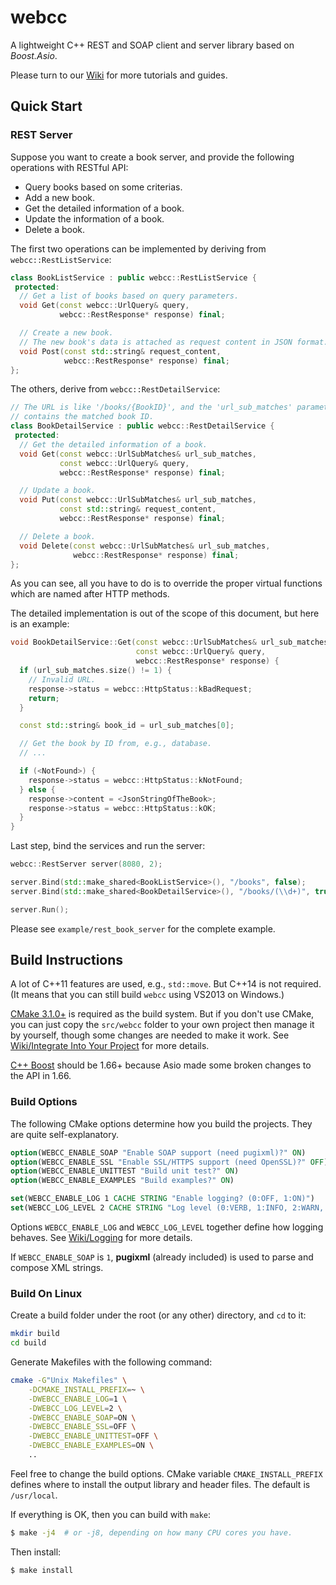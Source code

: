 # webcc

A lightweight C++ REST and SOAP client and server library based on *Boost.Asio*.

Please turn to our [Wiki](https://github.com/sprinfall/webcc/wiki) for more tutorials and guides.

## Quick Start

### REST Server

Suppose you want to create a book server, and provide the following operations with RESTful API:

- Query books based on some criterias.
- Add a new book.
- Get the detailed information of a book.
- Update the information of a book.
- Delete a book.

The first two operations can be implemented by deriving from `webcc::RestListService`:

```cpp
class BookListService : public webcc::RestListService {
 protected:
  // Get a list of books based on query parameters.
  void Get(const webcc::UrlQuery& query,
           webcc::RestResponse* response) final;

  // Create a new book.
  // The new book's data is attached as request content in JSON format.
  void Post(const std::string& request_content,
            webcc::RestResponse* response) final;
};
```

The others, derive from `webcc::RestDetailService`:

```cpp
// The URL is like '/books/{BookID}', and the 'url_sub_matches' parameter
// contains the matched book ID.
class BookDetailService : public webcc::RestDetailService {
 protected:
  // Get the detailed information of a book.
  void Get(const webcc::UrlSubMatches& url_sub_matches,
           const webcc::UrlQuery& query,
           webcc::RestResponse* response) final;

  // Update a book.
  void Put(const webcc::UrlSubMatches& url_sub_matches,
           const std::string& request_content,
           webcc::RestResponse* response) final;

  // Delete a book.
  void Delete(const webcc::UrlSubMatches& url_sub_matches,
              webcc::RestResponse* response) final;
};
```

As you can see, all you have to do is to override the proper virtual functions which are named after HTTP methods.

The detailed implementation is out of the scope of this document, but here is an example:

```cpp
void BookDetailService::Get(const webcc::UrlSubMatches& url_sub_matches,
                            const webcc::UrlQuery& query,
                            webcc::RestResponse* response) {
  if (url_sub_matches.size() != 1) {
    // Invalid URL.
    response->status = webcc::HttpStatus::kBadRequest;
    return;
  }

  const std::string& book_id = url_sub_matches[0];

  // Get the book by ID from, e.g., database.
  // ...

  if (<NotFound>) {
    response->status = webcc::HttpStatus::kNotFound;
  } else {
    response->content = <JsonStringOfTheBook>;
    response->status = webcc::HttpStatus::kOK;
  }
}
```

Last step, bind the services and run the server:

```cpp
webcc::RestServer server(8080, 2);

server.Bind(std::make_shared<BookListService>(), "/books", false);
server.Bind(std::make_shared<BookDetailService>(), "/books/(\\d+)", true);

server.Run();
```

Please see `example/rest_book_server` for the complete example.

## Build Instructions

A lot of C++11 features are used, e.g., `std::move`. But C++14 is not required.
(It means that you can still build `webcc` using VS2013 on Windows.)

[CMake 3.1.0+](https://cmake.org/) is required as the build system. But if you don't use CMake, you can just copy the `src/webcc` folder to your own project then manage it by yourself, though some changes are needed to make it work. See [Wiki/Integrate Into Your Project]( https://github.com/sprinfall/webcc/wiki/Integrate-Into-Your-Project) for more details.

[C++ Boost](https://www.boost.org/) should be 1.66+ because Asio made some broken changes to the API in 1.66.

### Build Options

The following CMake options determine how you build the projects. They are quite self-explanatory.

```cmake
option(WEBCC_ENABLE_SOAP "Enable SOAP support (need pugixml)?" ON)
option(WEBCC_ENABLE_SSL "Enable SSL/HTTPS support (need OpenSSL)?" OFF)
option(WEBCC_ENABLE_UNITTEST "Build unit test?" ON)
option(WEBCC_ENABLE_EXAMPLES "Build examples?" ON)

set(WEBCC_ENABLE_LOG 1 CACHE STRING "Enable logging? (0:OFF, 1:ON)")
set(WEBCC_LOG_LEVEL 2 CACHE STRING "Log level (0:VERB, 1:INFO, 2:WARN, 3:ERRO or 4:FATA)")
```

Options `WEBCC_ENABLE_LOG` and `WEBCC_LOG_LEVEL` together define how logging behaves. See [Wiki/Logging](https://github.com/sprinfall/webcc/wiki/Logging) for more details.

If `WEBCC_ENABLE_SOAP` is `1`, **pugixml** (already included) is used to parse and compose XML strings.

### Build On Linux

Create a build folder under the root (or any other) directory, and `cd` to it:
```bash
mkdir build
cd build
```
Generate Makefiles with the following command:
```bash
cmake -G"Unix Makefiles" \
    -DCMAKE_INSTALL_PREFIX=~ \
    -DWEBCC_ENABLE_LOG=1 \
    -DWEBCC_LOG_LEVEL=2 \
    -DWEBCC_ENABLE_SOAP=ON \
    -DWEBCC_ENABLE_SSL=OFF \
    -DWEBCC_ENABLE_UNITTEST=OFF \
    -DWEBCC_ENABLE_EXAMPLES=ON \
    ..
```
Feel free to change the build options.
CMake variable `CMAKE_INSTALL_PREFIX` defines where to install the output library and header files. The default is `/usr/local`.

If everything is OK, then you can build with `make`:
```bash
$ make -j4  # or -j8, depending on how many CPU cores you have.
```

Then install:
```bash
$ make install
```
